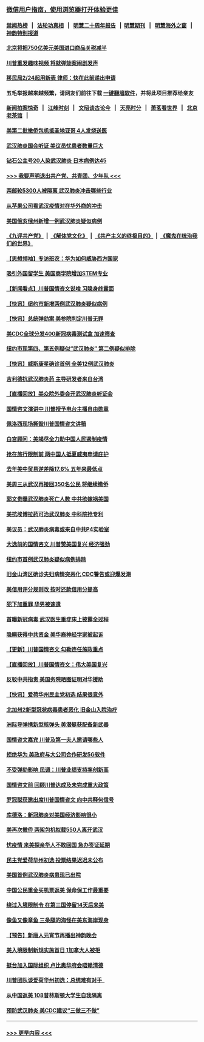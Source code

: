 ### [微信用户指南，使用浏览器打开体验更佳](https://github.com/gfw-breaker/banned-news1/blob/master/indexes/wechat-guide.md?t=0)
#### [禁闻热榜](热点新闻.md?t=0)  &nbsp;&nbsp;|&nbsp;&nbsp; [法轮功真相](https://github.com/gfw-breaker/truth/blob/master/README.md?t=0) &nbsp;&nbsp;|&nbsp;&nbsp; [明慧二十周年报告](https://github.com/gfw-breaker/mh-reports/blob/master/README.md?t=0) &nbsp;&nbsp;|&nbsp;&nbsp;[明慧期刊](https://github.com/gfw-breaker/mh-qikan) &nbsp;&nbsp;|&nbsp;&nbsp; [明慧海外之窗](https://github.com/gfw-breaker/mh-news/blob/master/README.md?t=0) &nbsp;&nbsp;|&nbsp;&nbsp; [神韵特别报道](https://github.com/gfw-breaker/mh-news/blob/master/shenyun.md?t=0)
#### [北京将把750亿美元美国进口商品关税减半](../pages/nsc412/n11848896.md?t=02062202) 
#### [川普重发趣味视频 将就弹劾案闹剧发声](../pages/nsc412/n11848715.md?t=02062202) 
#### [移民局2/24起用新表  律师：快在此前递出申请](../pages/nsc412/n11848220.md?t=02062202) 
#### 五毛举报越来越频繁，请网友们前往下载 [一键翻墙软件](https://github.com/gfw-breaker/ssr-accounts)，并将此项目推荐给亲友
#### [新闻拍案惊奇](https://github.com/gfw-breaker/banned-news1/blob/master/pages/link4.md) &nbsp;&nbsp;|&nbsp;&nbsp; [江峰时刻](https://github.com/gfw-breaker/banned-news1/blob/master/pages/link4.md) &nbsp;&nbsp;|&nbsp;&nbsp; [文昭谈古论今](https://github.com/gfw-breaker/banned-news1/blob/master/pages/link4.md) &nbsp;&nbsp;|&nbsp;&nbsp; [天亮时分](https://github.com/gfw-breaker/banned-news1/blob/master/pages/link4.md) &nbsp;&nbsp;|&nbsp;&nbsp; [萧茗看世界](https://github.com/gfw-breaker/banned-news1/blob/master/pages/link4.md) &nbsp;&nbsp;|&nbsp;&nbsp; [北京老茶馆](https://github.com/gfw-breaker/banned-news1/blob/master/pages/link4.md) &nbsp;&nbsp;|&nbsp;&nbsp; 
#### [美第二批撤侨包机抵圣地亚哥 4人发烧送医](../pages/nsc412/n11847923.md?t=02062202) 
#### [武汉肺炎国会听证 美议员忧患者数量巨大](../pages/nsc412/n11844851.md?t=02062202) 
#### [钻石公主号20人染武汉肺炎 日本病例达45](../pages/nsc412/n11847823.md?t=02062202) 
#### [>>> 我要声明退出共产党、共青团、少年队 <<<](https://github.com/begood0513/goodnews/blob/master/quit/letter.md) 
#### [两邮轮5300人被隔离 武汉肺炎冲击哪些行业](../pages/nsc412/n11847456.md?t=02062202) 
#### [从苹果公司看武汉疫情对在华外商的冲击](../pages/nsc412/n11847586.md?t=02062202) 
#### [美国俄亥俄州新增一例武汉肺炎疑似病例](../pages/nsc412/n11847714.md?t=02062202) 
#### [《九评共产党》](https://github.com/begood0513/9ping.md/blob/master/README.md) &nbsp;|&nbsp; [《解体党文化》](../../../../jtdwh.md/blob/master/README.md)  &nbsp;|&nbsp; [《共产主义的终极目的》](../../../../gczydzjmd.md/blob/master/README.md) &nbsp;|&nbsp; [《魔鬼在统治我们的世界》](../../../../mgztzwmdsj.md/blob/master/README.md) 
#### [【思想领袖】专访班农：华为如何威胁西方国家](../pages/nsc412/n11847306.md?t=02062202) 
#### [吸引外国留学生 美国商学院增加STEM专业](../pages/nsc412/n11847417.md?t=02062202) 
#### [【新闻看点】川普国情咨文说啥 习隐身终露面](../pages/nsc412/n11847016.md?t=02062202) 
#### [【快讯】纽约市新增两例武汉肺炎疑似病例](../pages/nsc412/n11847250.md?t=02062202) 
#### [【快讯】总统弹劾案 美参院判定川普无罪](../pages/nsc412/n11847316.md?t=02062202) 
#### [美CDC全球分发400新冠病毒测试盒 加速筛查](../pages/nsc412/n11847260.md?t=02062202) 
#### [纽约市现第四、第五例疑似“武汉肺炎”   第二例疑似排除](../pages/nsc412/n11847332.md?t=02062202) 
#### [【快讯】威斯康星确诊首例 全美12例武汉肺炎](../pages/nsc412/n11847162.md?t=02062202) 
#### [吉利德抗武汉肺炎药 主导研发者来自台湾](../pages/nsc412/n11847064.md?t=02062202) 
#### [【直播回放】美众院外委会开武汉肺炎听证会](../pages/nsc412/n11846727.md?t=02062202) 
#### [国情咨文演讲中 川普授予电台主播自由勋章](../pages/nsc412/n11846815.md?t=02062202) 
#### [佩洛西现场撕毁川普国情咨文讲稿](../pages/nsc412/n11846724.md?t=02062202) 
#### [白宫顾问：美竭尽全力助中国人民遏制疫情](../pages/nsc412/n11846756.md?t=02062202) 
#### [抢在旅行限制前 两中国人抵夏威夷申请庇护](../pages/nsc412/n11846866.md?t=02062202) 
#### [去年美中贸易逆差降17.6% 五年来最低点](../pages/nsc412/n11846755.md?t=02062202) 
#### [美周三从武汉再接回350名公民 将继续撤侨](../pages/nsc412/n11846705.md?t=02062202) 
#### [郭文贵曝武汉肺炎死亡人数 中共欲嫁祸美国](../pages/nsc412/n11846240.md?t=02062202) 
#### [美抗埃博拉药可治武汉肺炎 中科院抢专利](../pages/nsc412/n11846409.md?t=02062202) 
#### [美议员：武汉肺炎病毒或来自中共P4实验室](../pages/nsc412/n11846043.md?t=02062202) 
#### [大选前的国情咨文 川普赞美国复兴 经济强劲](../pages/nsc412/n11845526.md?t=02062202) 
#### [纽约市首例武汉肺炎疑似病例排除](../pages/nsc412/n11844989.md?t=02062202) 
#### [旧金山湾区确诊夫妇病情突恶化 CDC警告或迎爆发潮](../pages/nsc412/n11845730.md?t=02062202) 
#### [美信用评分规则改  按时还款信用分提高](../pages/nsc412/n11845488.md?t=02062202) 
#### [犯下加重罪 华男被速遣](../pages/nsc412/n11845476.md?t=02062202) 
#### [首曝新冠病毒 武汉医生重症床上披露全过程](../pages/nsc412/n11845150.md?t=02062202) 
#### [隐瞒获得中共资金 美华裔神经学家被起诉](../pages/nsc412/n11844879.md?t=02062202) 
#### [【更新】川普国情咨文 勾勒连任施政重点](../pages/nsc412/n11845223.md?t=02062202) 
#### [【直播回放】川普国情咨文：伟大美国复兴](../pages/nsc412/n11842079.md?t=02062202) 
#### [反驳中共指责 美国务院晒图证明对华援助](../pages/nsc412/n11844859.md?t=02062202) 
#### [【快讯】爱荷华州民主党初选 结果很意外](../pages/nsc412/n11844878.md?t=02062202) 
#### [北加州2新型冠状病毒患者恶化 旧金山入院治疗](../pages/nsc412/n11844842.md?t=02062202) 
#### [洲际导弹携新型核弹头 美潜艇获配备新武器](../pages/nsc412/n11844680.md?t=02062202) 
#### [国情咨文嘉宾 川普及第一夫人邀请哪些人](../pages/nsc412/n11844712.md?t=02062202) 
#### [拒绝华为 美政府与大公司合作研发5G软件](../pages/nsc412/n11844625.md?t=02062202) 
#### [不受弹劾影响 民调：川普业绩支持率创新高](../pages/nsc412/n11844622.md?t=02062202) 
#### [国情咨文前 回顾川普达成及未完成重大政策](../pages/nsc412/n11844581.md?t=02062202) 
#### [罗冠聪获邀出席川普国情咨文 向中共释何信号](../pages/nsc412/n11844355.md?t=02062202) 
#### [库德洛：新冠肺炎对美国经济影响很小](../pages/nsc412/n11844418.md?t=02062202) 
#### [美再次撤侨 两架包机拟载550人离开武汉](../pages/nsc412/n11844407.md?t=02062202) 
#### [忧疫情 来美探亲华人不敢回国 急办签证延期](../pages/nsc412/n11843344.md?t=02062202) 
#### [民主党爱荷华州初选 投票结果迟迟未公布](../pages/nsc412/n11844207.md?t=02062202) 
#### [美国首例武汉肺炎病患现已出院](../pages/nsc412/n11842740.md?t=02062202) 
#### [中国公民重金买机票返美 保命保工作最重要](../pages/nsc412/n11843282.md?t=02062202) 
#### [绕过入境限制令  在第三国停留14天后来美](../pages/nsc412/n11843341.md?t=02062202) 
#### [像鱼又像章鱼 三条腿的海怪在美东海岸现身](../pages/nsc412/n11843092.md?t=02062202) 
#### [【预告】新唐人元宵节再播出神韵晚会](../pages/nsc412/n11843192.md?t=02062202) 
#### [美入境限制新规实施首日 1加拿大人被拒](../pages/nsc412/n11843058.md?t=02062202) 
#### [挺台加入国际组织 卢比奥华府会唔赖清德](../pages/nsc412/n11843023.md?t=02062202) 
#### [川普团队谈爱荷华州初选：总统难有对手  ](../pages/nsc412/n11842867.md?t=02062202) 
#### [从中国返美 108普林斯顿大学生自我隔离](../pages/nsc412/n11842714.md?t=02062202) 
#### [预防武汉肺炎 美CDC建议“三做三不做”](../pages/nsc412/n11842700.md?t=02062202) 

----
#### [ >>> 更早内容 <<< ](../indexes/nsc412-earlier.md)
